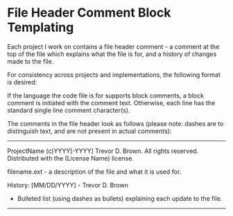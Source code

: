 # File Header Comment Block Templating
Each project I work on contains a file header comment - a comment at the top of the file which explains what the file is for, and a history of changes made to the file.

For consistency across projects and implementations, the following format is desired:

If the language the code file is for supports block comments, a block comment is initiated with the comment text. Otherwise, each line has the standard single line comment character(s).

The comments in the file header look as follows (please note: dashes are to distinguish text, and are not present in actual comments):

------------------------------------------------------------------------------------
ProjectName
(c)YYYY[-YYYY] Trevor D. Brown. All rights reserved.
Distributed with the (License Name) license.

filename.ext - a description of the file and what it is used for.

History: 
[MM/DD/YYYY] - Trevor D. Brown
- Bulleted list (using dashes as bullets) explaining each update to the file.
------------------------------------------------------------------------------------